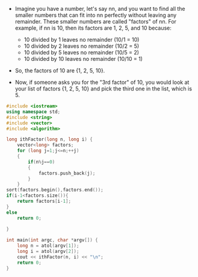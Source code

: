 - Imagine you have a number, let's say nn, and you want to find all the smaller numbers that can fit into nn perfectly without leaving any remainder. These smaller numbers are called "factors" of nn. For example, if nn is 10, then its factors are 1, 2, 5, and 10 because:

   - 10 divided by 1 leaves no remainder (10/1 = 10)
   - 10 divided by 2 leaves no remainder (10/2 = 5)
   - 10 divided by 5 leaves no remainder (10/5 = 2)
   - 10 divided by 10 leaves no remainder (10/10 = 1)

- So, the factors of 10 are {1, 2, 5, 10}.

- Now, if someone asks you for the "3rd factor" of 10, you would look at your list of factors {1, 2, 5, 10} and pick the third one in the list, which is 5.

```cpp
#include <iostream>
using namespace std;
#include <string>
#include <vector>
#include <algorithm>

long ithFactor(long n, long i) {
	vector<long> factors;
	for (long j=1;j<=n;++j)
	{
		if(n%j==0)
		{
			factors.push_back(j);
		}
	}
sort(factors.begin(),factors.end());
if(i-1<factors.size()){
	return factors[i-1];
}
else
	return 0;
 
}

int main(int argc, char *argv[]) {
	long n = atol(argv[1]);
	long i = atol(argv[2]);
	cout << ithFactor(n, i) << "\n";
	return 0;
}
```
